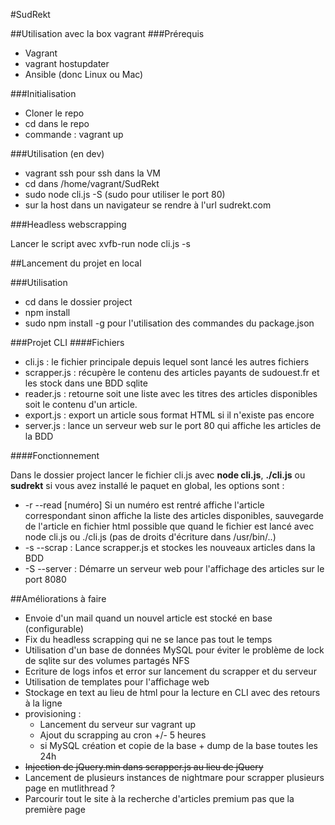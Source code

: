 #SudRekt

##Utilisation avec la box vagrant
###Prérequis

* Vagrant
* vagrant hostupdater
* Ansible (donc Linux ou Mac)

###Initialisation

* Cloner le repo
* cd dans le repo
* commande : vagrant up

###Utilisation (en dev)

* vagrant ssh pour ssh dans la VM
* cd dans /home/vagrant/SudRekt
* sudo node cli.js -S (sudo pour utiliser le port 80)
* sur la host dans un navigateur se rendre à l'url sudrekt.com

###Headless webscrapping

Lancer le script avec xvfb-run node cli.js -s

##Lancement du projet en local

###Utilisation
* cd dans le dossier project
* npm install
* sudo npm install -g pour l'utilisation des commandes du package.json

###Projet CLI
####Fichiers
* cli.js : le fichier principale depuis lequel sont lancé les autres fichiers
* scrapper.js : récupère le contenu des articles payants de sudouest.fr et les stock dans une BDD sqlite
* reader.js : retourne soit une liste avec les titres des articles disponibles soit le contenu d'un article.
* export.js : export un article sous format HTML si il n'existe pas encore
* server.js : lance un serveur web sur le port 80 qui affiche les articles de la BDD

####Fonctionnement

Dans le dossier project lancer le fichier cli.js avec **node cli.js**, **./cli.js** ou **sudrekt** si vous avez installé le paquet en global, les options sont :
* -r --read [numéro] Si un numéro est rentré affiche l'article correspondant sinon affiche la liste des articles disponibles, sauvegarde de l'article en fichier html possible que quand le fichier est lancé avec node cli.js ou ./cli.js (pas de droits d'écriture dans /usr/bin/..)
* -s --scrap : Lance scrapper.js et stockes les nouveaux articles dans la BDD
* -S --server : Démarre un serveur web pour l'affichage des articles sur le port 8080

##Améliorations à faire
* Envoie d'un mail quand un nouvel article est stocké en base (configurable)
* Fix du headless scrapping qui ne se lance pas tout le temps
* Utilisation d'un base de données MySQL pour éviter le problème de lock de sqlite sur des volumes partagés NFS
* Ecriture de logs infos et error sur lancement du scrapper et du serveur
* Utilisation de templates pour l'affichage web
* Stockage en text au lieu de html pour la lecture en CLI avec des retours à la ligne
* provisioning : 
    * Lancement du serveur sur vagrant up
    * Ajout du scrapping au cron +/- 5 heures
    * si MySQL création et copie de la base + dump de la base toutes les 24h
* ~~Injection de jQuery.min dans scrapper.js au lieu de jQuery~~
* Lancement de plusieurs instances de nightmare pour scrapper plusieurs page en mutlithread ? 
* Parcourir tout le site à la recherche d'articles premium pas que la première page


